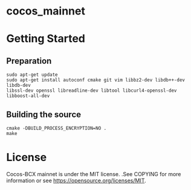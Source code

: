 # cocos_mainnet

# Getting Started  
## Preparation  
```  
sudo apt-get update
sudo apt-get install autoconf cmake git vim libbz2-dev libdb++-dev libdb-dev
libssl-dev openssl libreadline-dev libtool libcurl4-openssl-dev libboost-all-dev
```  


## Building the source  
```  
cmake -DBUILD_PROCESS_ENCRYPTION=NO .  
make  
```  

# License  
Cocos-BCX mainnet is under the MIT license. .See COPYING for more information or see https://opensource.org/licenses/MIT.

